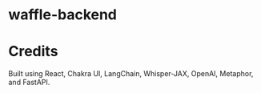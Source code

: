 # waffle-backend

# Credits
Built using React, Chakra UI, LangChain, Whisper-JAX, OpenAI, Metaphor, and FastAPI.
